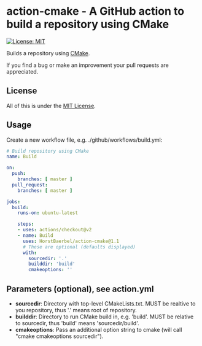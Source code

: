 # action-cmake - A GitHub action to build a repository using CMake

[![License: MIT](https://img.shields.io/badge/License-MIT-yellow.svg)](https://opensource.org/licenses/MIT)

Builds a repository using [CMake](https://cmake.org/).

If you find a bug or make an improvement your pull requests are appreciated.

## License

All of this is under the [MIT License](LICENSE).

## Usage

Create a new workflow file, e.g. ./github/workflows/build.yml:

```yaml
# Build repository using CMake
name: Build

on:
  push:
    branches: [ master ]
  pull_request:
    branches: [ master ]

jobs:
  build:
    runs-on: ubuntu-latest

    steps:
    - uses: actions/checkout@v2
    - name: Build
      uses: HorstBaerbel/action-cmake@1.1
      # These are optional (defaults displayed)
      with:
        sourcedir: '.'
        builddir: 'build'
        cmakeoptions: ''
```

## Parameters (optional), see action.yml

* **sourcedir**: Directory with top-level CMakeLists.txt. MUST be realtive to you repository, thus '.' means root of repository.
* **builddir**: Directory to run CMake build in, e.g. 'build'. MUST be relative to sourcedir, thus 'build' means 'sourcedir/build'.
* **cmakeoptions**: Pass an additional option string to cmake (will call "cmake cmakeoptions sourcedir").

